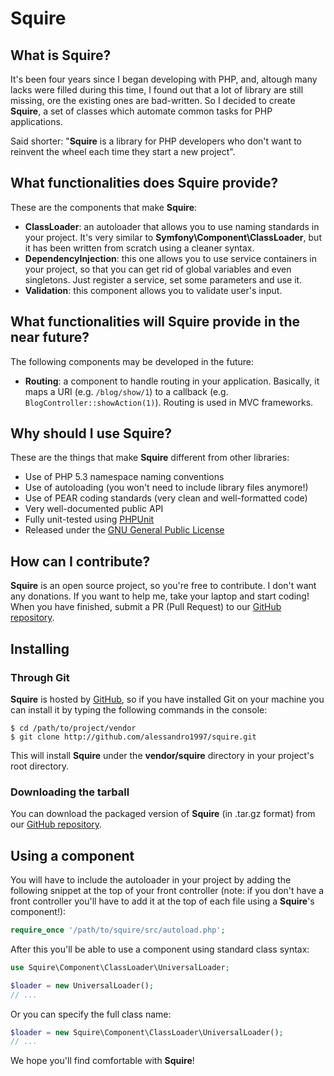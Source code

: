 Squire
======

What is Squire?
---------------

It's been four years since I began developing with PHP, and, altough many lacks
were filled during this time, I found out that a lot of library are still
missing, ore the existing ones are bad-written. So I decided to create
**Squire**, a set of classes which automate common tasks for PHP applications.

Said shorter: "**Squire** is a library for PHP developers who don't want to
reinvent the wheel each time they start a new project".

What functionalities does Squire provide?
-----------------------------------------

These are the components that make **Squire**:

   * 	**ClassLoader**: an autoloader that allows you to use naming standards
   		in your project. It's very similar to **Symfony\Component\ClassLoader**,
   		but it has been written from scratch using a cleaner syntax.
   * 	**DependencyInjection**: this one allows you to use service containers
   		in your project, so that you can get rid of global variables and even
		singletons. Just register a service, set some parameters and use it.
   * 	**Validation**: this component allows you to validate user's input.

What functionalities will Squire provide in the near future?
------------------------------------------------------------

The following components may be developed in the future:

   * 	**Routing**: a component to handle routing in your application.
   		Basically, it maps a URI (e.g. ```/blog/show/1```) to a callback
   		(e.g. ```BlogController::showAction(1)```). Routing is used in MVC
   		frameworks.

Why should I use Squire?
------------------------

These are the things that make **Squire** different from other libraries:

   * 	Use of PHP 5.3 namespace naming conventions
   * 	Use of autoloading (you won't need to include library files anymore!)
   * 	Use of PEAR coding standards (very clean and well-formatted code)
   *	Very well-documented public API
   * 	Fully unit-tested using [PHPUnit](http://phpunit.de)
   * 	Released under the
   		[GNU General Public License](http://www.gnu.org/licenses/gpl.txt)

How can I contribute?
---------------------

**Squire** is an open source project, so you're free to contribute. I don't
want any donations. If you want to help me, take your laptop and start coding!
When you have finished, submit a PR (Pull Request) to our
[GitHub repository](http://github.com/alessandro1997/squire).

Installing
----------

### Through Git
**Squire** is hosted by [GitHub](http://github.com), so if you have installed
Git on your machine you can install it by typing the following commands in the
console:

	$ cd /path/to/project/vendor
	$ git clone http://github.com/alessandro1997/squire.git

This will install **Squire** under the **vendor/squire** directory in your
project's root directory.

### Downloading the tarball

You can download the packaged version of **Squire** (in .tar.gz format) from
our [GitHub repository](http://github.com/alessandro1997/squire).

Using a component
-----------------

You will have to include the autoloader in your project by adding the following
snippet at the top of your front controller (note: if you don't have a front
controller you'll have to add it at the top of each file using a **Squire**'s
component!):

```php
require_once '/path/to/squire/src/autoload.php';
```

After this you'll be able to use a component using standard class syntax:

```php
use Squire\Component\ClassLoader\UniversalLoader;

$loader = new UniversalLoader();
// ...
```

Or you can specify the full class name:

```php
$loader = new Squire\Component\ClassLoader\UniversalLoader();
// ...
```

We hope you'll find comfortable with **Squire**!

